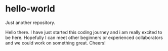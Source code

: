 # hello-world
Just another repository. 

Hello there. I have just started this coding journey and i am really excited to be here. 
Hopefully I can meet other beginners or experienced collaborators and we could work on something great. 
Cheers!
